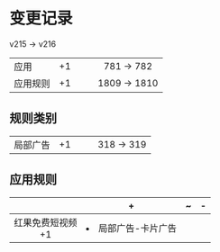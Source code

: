 # 变更记录

v215 -> v216

||||||
|-|:-:|:-:|:-:|:-:|
|应用|+1|||781 -> 782|
|应用规则|+1|||1809 -> 1810|

## 规则类别

||||||
|-|:-:|:-:|:-:|:-:|
|局部广告|+1|||318 -> 319|

## 应用规则

||+|~|-|
|:-:|-|-|-|
|红果免费短视频<br>+1|<li>局部广告-卡片广告|||
